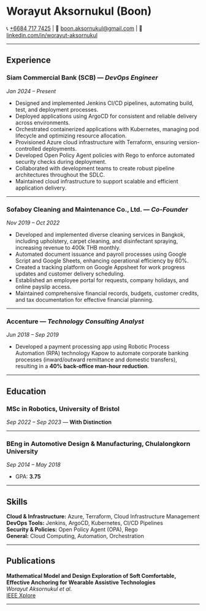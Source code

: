 # Worayut Aksornukul (Boon)

<div align="left">

📞 [+6684 717 7425](https://wa.me/66847177425) | 
📧 [boon.aksornukul@gmail.com](mailto:boon.aksornukul@gmail.com) | 
🔗 [linkedin.com/in/worayut-aksornukul](https://www.linkedin.com/in/worayut-aksornukul/)

</div>


---

## Experience

### Siam Commercial Bank (SCB) — *DevOps Engineer*  
*Jan 2024 – Present*  

- Designed and implemented Jenkins CI/CD pipelines, automating build, test, and deployment processes.  
- Deployed applications using ArgoCD for consistent and reliable delivery across environments.  
- Orchestrated containerized applications with Kubernetes, managing pod lifecycle and optimizing resource allocation.  
- Provisioned Azure cloud infrastructure with Terraform, ensuring version-controlled deployments.  
- Developed Open Policy Agent policies with Rego to enforce automated security checks during deployment.  
- Collaborated with development teams to create robust pipeline architectures throughout the SDLC.  
- Maintained cloud infrastructure to support scalable and efficient application delivery.  

---

### Sofaboy Cleaning and Maintenance Co., Ltd. — *Co-Founder*  
*Nov 2019 – Oct 2022*  

- Developed and implemented diverse cleaning services in Bangkok, including upholstery, carpet cleaning, and disinfectant spraying, increasing revenue to 400k THB monthly.  
- Automated document issuance and payroll processes using Google Script and Google Sheets, enhancing operational efficiency by 60%.  
- Created a tracking platform on Google Appsheet for work progress updates and customer delivery scheduling.  
- Established an employee portal for requests, company holidays, and online payslip access.  
- Maintained comprehensive financial records, budgets, customer credits, and tax documentation for effective financial planning.  

---

### Accenture — *Technology Consulting Analyst*  
*Jun 2018 – Sep 2019*  

- Developed a payment processing app using Robotic Process Automation (RPA) technology Kapow to automate corporate banking processes (inward/outward remittance and domestic transfers), resulting in a **40% back-office man-hour reduction**.  

---

## Education

### MSc in Robotics, University of Bristol  
*Sep 2022 – Sep 2023* — **With Distinction**  

---

### BEng in Automotive Design & Manufacturing, Chulalongkorn University  
*Sep 2014 – May 2018*  
- GPA: **3.75**  

---

## Skills

**Cloud & Infrastructure:** Azure, Terraform, Cloud Infrastructure Management  
**DevOps Tools:** Jenkins, ArgoCD, Kubernetes, CI/CD Pipelines  
**Security & Policies:** Open Policy Agent (OPA), Rego  
**General:** Cloud Computing, Automation, Orchestration  

---

## Publications

**Mathematical Model and Design Exploration of Soft Comfortable, Effective Anchoring for Wearable Assistive Technologies**  
*Worayut Aksornukul et al.*  
[IEEE Xplore](https://ieeexplore.ieee.org/abstract/document/10522035)  

---
